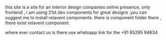 this site is a site for an interior design companies online presence, only frontend , i am using 21st.dev components for great designs .you can suggest me to install relavent components. there is component folder there , there exist relavent component.


where ever contact us is there use whatsapp link for the +91 85295 94634

